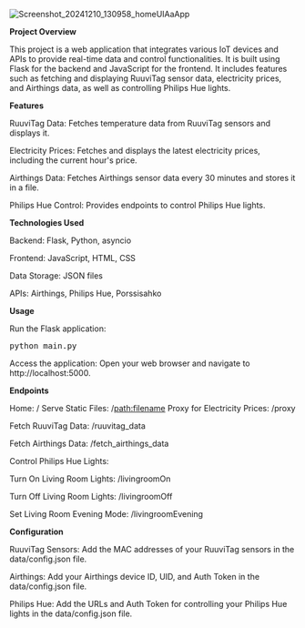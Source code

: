 
![Screenshot_20241210_130958_homeUIAaApp](https://github.com/user-attachments/assets/51e656f3-9969-4b19-b01d-9e69a3c83bb6)


**Project Overview**


This project is a web application that integrates various IoT devices and APIs to provide real-time data and control functionalities. 
It is built using Flask for the backend and JavaScript for the frontend. It includes features such as fetching and displaying RuuviTag sensor data, electricity prices, and Airthings data, as well as controlling Philips Hue lights.  

**Features**

RuuviTag Data: Fetches temperature data from RuuviTag sensors and displays it. 

Electricity Prices: Fetches and displays the latest electricity prices, including the current hour's price.

Airthings Data: Fetches Airthings sensor data every 30 minutes and stores it in a file.

Philips Hue Control: Provides endpoints to control Philips Hue lights.


**Technologies Used**

Backend: Flask, Python, asyncio

Frontend: JavaScript, HTML, CSS

Data Storage: JSON files

APIs: Airthings, Philips Hue, Porssisahko



**Usage**

Run the Flask application:  <pre>python main.py </pre>
Access the application: Open your web browser and navigate to http://localhost:5000.  



**Endpoints**

Home: /
Serve Static Files: /<path:filename>
Proxy for Electricity Prices: /proxy

Fetch RuuviTag Data: /ruuvitag_data

Fetch Airthings Data: /fetch_airthings_data

Control Philips Hue Lights:

Turn On Living Room Lights: /livingroomOn

Turn Off Living Room Lights: /livingroomOff

Set Living Room Evening Mode: /livingroomEvening



**Configuration**

RuuviTag Sensors: Add the MAC addresses of your RuuviTag sensors in the data/config.json file.

Airthings: Add your Airthings device ID, UID, and Auth Token in the data/config.json file.

Philips Hue: Add the URLs and Auth Token for controlling your Philips Hue lights in the data/config.json file.
